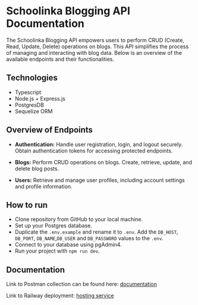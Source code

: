 # **Schoolinka Blogging API Documentation**

The Schoolinka Blogging API empowers users to perform CRUD (Create, Read, Update, Delete) operations on blogs. This API simplifies the process of managing and interacting with blog data. Below is an overview of the available endpoints and their functionalities.

## **Technologies**
- Typescript
- Node.js + Express.js
- PostgresDB
- Sequelize ORM


## **Overview of Endpoints**

- **Authentication:** Handle user registration, login, and logout securely. Obtain authentication tokens for accessing protected endpoints.

- **Blogs:** Perform CRUD operations on blogs. Create, retrieve, update, and delete blog posts.

- **Users:** Retrieve and manage user profiles, including account settings and profile information.

## **How to run**

- Clone repository from GitHub to your local machine.
- Set up your Postgres database.
- Duplicate the `.env.example` and rename it to `.env`. Add the `DB_HOST`, `DB_PORT`, `DB_NAME`,`DB_USER` and `DB_PASSWORD` values to the `.env`.
- Connect to your database using pgAdmin4.
- Run your project with `npm run dev`.

## **Documentation**

Link to Postman collection can be found here: [documentation](https://elements.getpostman.com/redirect?entityId=27609993-c74231f4-d8ae-44d6-acce-d0336efce04b&entityType=collection)

Link to Railway deployment: [hosting service](https://schoolinka-test-production.up.railway.app/)
